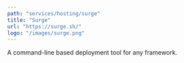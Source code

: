 ```yaml
---
path: "services/hosting/surge"
title: "Surge"
url: "https://surge.sh/"
logo: "/images/surge.png"
---
```


A command-line based deployment tool for any framework.
